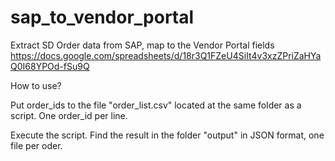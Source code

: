 # sap_to_vendor_portal

Extract SD Order data from SAP, map to the Vendor Portal fields
https://docs.google.com/spreadsheets/d/18r3Q1FZeU4SiIt4v3xzZPriZaHYaQ0I68YPOd-fSu9Q


How to use?

Put order_ids to the file "order_list.csv" located at the same folder as a script. One order_id per line.

Execute the script. Find the result in the folder "output" in JSON format, one file per oder.